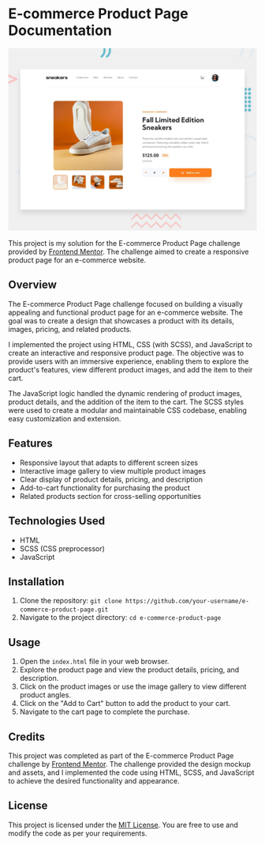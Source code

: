 # E-commerce Product Page Documentation

![Design preview for the E-commerce product page coding challenge](./design/desktop-preview.jpg)

This project is my solution for the E-commerce Product Page challenge provided by [Frontend Mentor](https://www.frontendmentor.io/). The challenge aimed to create a responsive product page for an e-commerce website.

## Overview

The E-commerce Product Page challenge focused on building a visually appealing and functional product page for an e-commerce website. The goal was to create a design that showcases a product with its details, images, pricing, and related products.

I implemented the project using HTML, CSS (with SCSS), and JavaScript to create an interactive and responsive product page. The objective was to provide users with an immersive experience, enabling them to explore the product's features, view different product images, and add the item to their cart.

The JavaScript logic handled the dynamic rendering of product images, product details, and the addition of the item to the cart. The SCSS styles were used to create a modular and maintainable CSS codebase, enabling easy customization and extension.

## Features

- Responsive layout that adapts to different screen sizes
- Interactive image gallery to view multiple product images
- Clear display of product details, pricing, and description
- Add-to-cart functionality for purchasing the product
- Related products section for cross-selling opportunities

## Technologies Used

- HTML
- SCSS (CSS preprocessor)
- JavaScript

## Installation

1. Clone the repository: `git clone https://github.com/your-username/e-commerce-product-page.git`
2. Navigate to the project directory: `cd e-commerce-product-page`

## Usage

1. Open the `index.html` file in your web browser.
2. Explore the product page and view the product details, pricing, and description.
3. Click on the product images or use the image gallery to view different product angles.
4. Click on the "Add to Cart" button to add the product to your cart.
5. Navigate to the cart page to complete the purchase.

## Credits

This project was completed as part of the E-commerce Product Page challenge by [Frontend Mentor](https://www.frontendmentor.io/). The challenge provided the design mockup and assets, and I implemented the code using HTML, SCSS, and JavaScript to achieve the desired functionality and appearance.

## License

This project is licensed under the [MIT License](LICENSE). You are free to use and modify the code as per your requirements.
